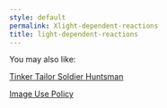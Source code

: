 ```yaml
---
style: default
permalink: Xlight-dependent-reactions
title: light-dependent-reactions
---
```

You may also like:

[Tinker Tailor Soldier Huntsman](http://scp-wiki.net/tinker-tailor-soldier-huntsman)

[Image Use Policy](http://scp-wiki.net/image-use-policy)
